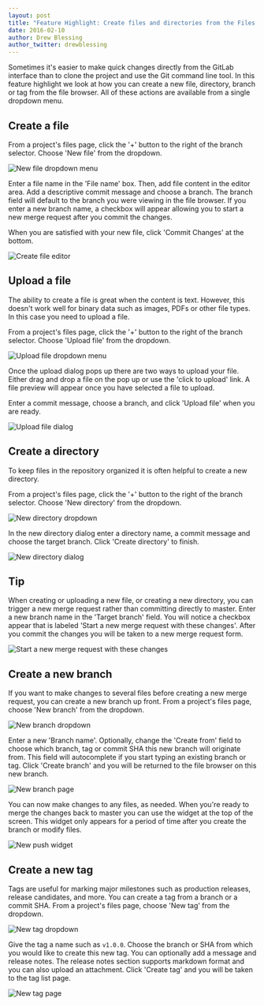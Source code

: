 ```yaml
---
layout: post
title: "Feature Highlight: Create files and directories from the Files page"
date: 2016-02-10
author: Drew Blessing
author_twitter: drewblessing
---
```


Sometimes it's easier to make quick changes directly from the GitLab interface
than to clone the project and use the Git command line tool. In this feature
highlight we look at how you can create a new file, directory, branch or
tag from the file browser. All of these actions are available from a single
dropdown menu.

<!-- more -->

## Create a file

From a project's files page, click the '+' button to the right of the branch selector.
Choose 'New file' from the dropdown.

![New file dropdown menu](/images/create_files/new_file_dropdown.png)

Enter a file name in the 'File name' box. Then, add file content in the editor
area. Add a descriptive commit message and choose a branch. The branch field
will default to the branch you were viewing in the file browser. If you enter
a new branch name, a checkbox will appear allowing you to start a new merge
request after you commit the changes.

When you are satisfied with your new file, click 'Commit Changes' at the bottom.

![Create file editor](/images/create_files/new_file_editor.png)

## Upload a file

The ability to create a file is great when the content is text. However, this
doesn't work well for binary data such as images, PDFs or other file types. In
this case you need to upload a file.

From a project's files page, click the '+' button to the right of the branch
selector. Choose 'Upload file' from the dropdown.

![Upload file dropdown menu](/images/create_files/upload_file_dropdown.png)

Once the upload dialog pops up there are two ways to upload your file. Either
drag and drop a file on the pop up or use the 'click to upload' link. A file
preview will appear once you have selected a file to upload.

Enter a commit message, choose a branch, and click 'Upload file' when you are
ready.

![Upload file dialog](/images/create_files/upload_file_dialog.png)

## Create a directory

To keep files in the repository organized it is often helpful to create a new
directory.

From a project's files page, click the '+' button to the right of the branch selector.
Choose 'New directory' from the dropdown.

![New directory dropdown](/images/create_files/new_directory_dropdown.png)

In the new directory dialog enter a directory name, a commit message and choose
the target branch. Click 'Create directory' to finish.

![New directory dialog](/images/create_files/new_directory_dialog.png)

## Tip

When creating or uploading a new file, or creating a new directory, you can
trigger a new merge request rather than committing directly to master. Enter
a new branch name in the 'Target branch' field. You will notice a checkbox
appear that is labeled 'Start a new merge request with these changes'. After
you commit the changes you will be taken to a new merge request form.

![Start a new merge request with these changes](/images/create_files/start_new_merge_request.png)

## Create a new branch

If you want to make changes to several files before creating a new merge
request, you can create a new branch up front. From a project's files page,
choose 'New branch' from the dropdown.

![New branch dropdown](/images/create_files/new_branch_dropdown.png)

Enter a new 'Branch name'. Optionally, change the 'Create from' field
to choose which branch, tag or commit SHA this new branch will originate from.
This field will autocomplete if you start typing an existing branch or tag.
Click 'Create branch' and you will be returned to the file browser on this new
branch.

![New branch page](/images/create_files/new_branch_page.png)

You can now make changes to any files, as needed. When you're ready to merge
the changes back to master you can use the widget at the top of the screen.
This widget only appears for a period of time after you create the branch or
modify files.

![New push widget](/images/create_files/new_push_widget.png)

## Create a new tag

Tags are useful for marking major milestones such as production releases,
release candidates, and more. You can create a tag from a branch or a commit
SHA. From a project's files page, choose 'New tag' from the dropdown.

![New tag dropdown](/images/create_files/new_tag_dropdown.png)

Give the tag a name such as `v1.0.0`. Choose the branch or SHA from which you
would like to create this new tag. You can optionally add a message and
release notes. The release notes section supports markdown format and you can
also upload an attachment. Click 'Create tag' and you will be taken to the tag
list page.

![New tag page](/images/create_files/new_tag_page.png)
